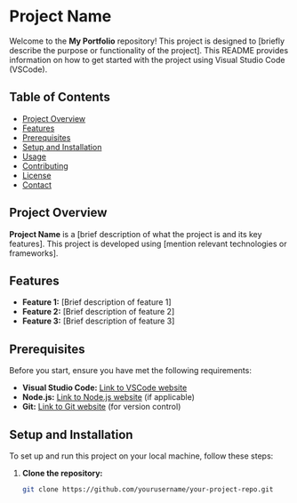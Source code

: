 # Project Name

Welcome to the **My Portfolio** repository! This project is designed to [briefly describe the purpose or functionality of the project]. This README provides information on how to get started with the project using Visual Studio Code (VSCode).

## Table of Contents

- [Project Overview](#project-overview)
- [Features](#features)
- [Prerequisites](#prerequisites)
- [Setup and Installation](#setup-and-installation)
- [Usage](#usage)
- [Contributing](#contributing)
- [License](#license)
- [Contact](#contact)

## Project Overview

**Project Name** is a [brief description of what the project is and its key features]. This project is developed using [mention relevant technologies or frameworks].

## Features

- **Feature 1:** [Brief description of feature 1]
- **Feature 2:** [Brief description of feature 2]
- **Feature 3:** [Brief description of feature 3]

## Prerequisites

Before you start, ensure you have met the following requirements:

- **Visual Studio Code:** [Link to VSCode website](https://code.visualstudio.com/)
- **Node.js:** [Link to Node.js website](https://nodejs.org/) (if applicable)
- **Git:** [Link to Git website](https://git-scm.com/) (for version control)

## Setup and Installation

To set up and run this project on your local machine, follow these steps:

1. **Clone the repository:**
   ```sh
   git clone https://github.com/yourusername/your-project-repo.git

